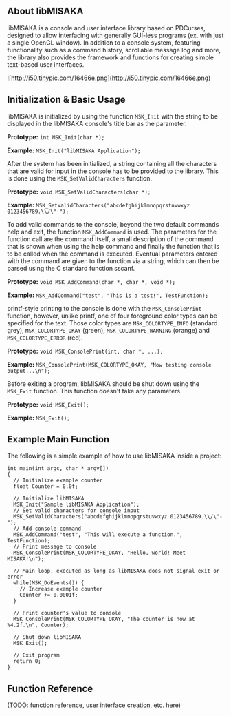 ## About libMISAKA ##

libMISAKA is a console and user interface library based on PDCurses, designed to allow interfacing with generally GUI-less programs (ex. with just a single OpenGL window). In addition to a console system, featuring functionality such as a command history, scrollable message log and more, the library also provides the framework and functions for creating simple text-based user interfaces.

![http://i50.tinypic.com/16466e.png](http://i50.tinypic.com/16466e.png)

## Initialization & Basic Usage ##

libMISAKA is initialized by using the function `MSK_Init` with the string to be displayed in the libMISAKA console's title bar as the parameter.

**Prototype:** `int MSK_Init(char *);`

**Example:** `MSK_Init("libMISAKA Application");`

After the system has been initialized, a string containing all the characters that are valid for input in the console has to be provided to the library. This is done using the `MSK_SetValidCharacters` function.

**Prototype:** `void MSK_SetValidCharacters(char *);`

**Example:** `MSK_SetValidCharacters("abcdefghijklmnopqrstuvwxyz 0123456789.\\/\"-");`

To add valid commands to the console, beyond the two default commands help and exit, the function `MSK_AddCommand` is used. The parameters for the function call are the command itself, a small description of the command that is shown when using the help command and finally the function that is to be called when the command is executed. Eventual parameters entered with the command are given to the function via a string, which can then be parsed using the C standard function sscanf.

**Prototype:** `void MSK_AddCommand(char *, char *, void *);`

**Example:** `MSK_AddCommand("test", "This is a test!", TestFunction);`

printf-style printing to the console is done with the `MSK_ConsolePrint` function, however, unlike printf, one of four foreground color types can be specified for the text. Those color types are `MSK_COLORTYPE_INFO` (standard grey), `MSK_COLORTYPE_OKAY` (green), `MSK_COLORTYPE_WARNING` (orange) and `MSK_COLORTYPE_ERROR` (red).

**Prototype:** `void MSK_ConsolePrint(int, char *, ...);`

**Example:** `MSK_ConsolePrint(MSK_COLORTYPE_OKAY, "Now testing console output...\n");`

Before exiting a program, libMISAKA should be shut down using the `MSK_Exit` function. This function doesn't take any parameters.

**Prototype:** `void MSK_Exit();`

**Example:** `MSK_Exit();`

## Example Main Function ##

The following is a simple example of how to use libMISAKA inside a project:

```
int main(int argc, char * argv[])
{
  // Initialize example counter
  float Counter = 0.0f;

  // Initialize libMISAKA
  MSK_Init("Sample libMISAKA Application");
  // Set valid characters for console input
  MSK_SetValidCharacters("abcdefghijklmnopqrstuvwxyz 0123456789.\\/\"-");
  // Add console command
  MSK_AddCommand("test", "This will execute a function.", TestFunction);
  // Print message to console
  MSK_ConsolePrint(MSK_COLORTYPE_OKAY, "Hello, world! Meet MISAKA!\n");

  // Main loop, executed as long as libMISAKA does not signal exit or error
  while(MSK_DoEvents()) {
    // Increase example counter
    Counter += 0.0001f;
  }

  // Print counter's value to console
  MSK_ConsolePrint(MSK_COLORTYPE_OKAY, "The counter is now at %4.2f.\n", Counter);

  // Shut down libMISAKA
  MSK_Exit();

  // Exit program
  return 0;
}
```

## Function Reference ##

(TODO: function reference, user interface creation, etc. here)